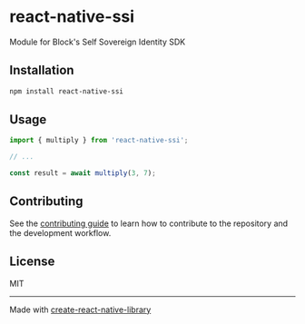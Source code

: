 # react-native-ssi

Module for Block's Self Sovereign Identity SDK

## Installation

```sh
npm install react-native-ssi
```

## Usage

```js
import { multiply } from 'react-native-ssi';

// ...

const result = await multiply(3, 7);
```

## Contributing

See the [contributing guide](CONTRIBUTING.md) to learn how to contribute to the repository and the development workflow.

## License

MIT

---

Made with [create-react-native-library](https://github.com/callstack/react-native-builder-bob)
